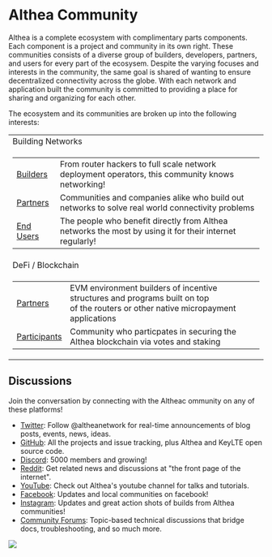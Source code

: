 # Althea Community

Althea is a complete ecosystem with complimentary parts components. Each component is a project and community in its own right. These communities consists of a diverse group of builders, developers, partners, and users for every part of the ecosysem. Despite the varying focuses and interests in the community, the same goal is shared of wanting to ensure decentralized connectivity across the globe. With each network and application built the community is committed to providing a place for sharing and organizing for each other.

The ecosystem and its communities are broken up into the following interests:





<table>
  <tr>
    <td>Building Networks</td>
  </tr>
  <tr>
    <td>
      <table>
        <tr>
          <td><a href="./network/builders.md">Builders</a></td>
          <td>From router hackers to full scale network deployment operators, this community knows networking!</td>
        </tr>
        <tr>
          <td><a href="./network/partners.md">Partners</a></td>
          <td>Communities and companies alike who build out networks to solve real world connectivity problems</td>
        </tr>
        <tr>
          <td><a href="./network/end-users.md">End Users</a></td>
          <td>The people who benefit directly from Althea networks the most by using it for their internet regularly!</td>
        </tr>
      </table> 
     </td>
  </tr>
  <tr>
    <td>DeFi / Blockchain</td>
  </tr>
  <tr>
    <td>
      <table>
        <tr>
          <td><a href="./defi/partners.md">Partners</a></td>
          <td>EVM environment builders of incentive structures and programs built on top<br>
            of the routers or other native micropayment applications</td>
        </tr>
        <tr>
          <td><a href="./defi/participants.md">Participants</a></td>
          <td>Community who particpates in securing the Althea blockchain via votes and staking</td>
        </tr>
      </table> 
     </td>
  </tr>
</table>


## Discussions

Join the conversation by connecting with the Altheac ommunity on any of these platforms!

* [Twitter](https://twitter.com/altheanetwork): Follow @altheanetwork for real-time announcements of blog posts, events, news, ideas.
* [GitHub](https://github.com/althea-net): All the projects and issue tracking, plus Althea and KeyLTE open source code.
* [Discord](https://discord.gg/hHx7HxcycF): 5000 members and growing!
* [Reddit](https://reddit.com/r/altheamesh): Get related news and discussions at "the front page of the internet".
* [YouTube](https://www.youtube.com/channel/UC9B6l5k2NF2Gu_aCRBhe9Gw): Check out Althea's youtube channel for talks and tutorials.
* [Facebook](http://facebook.com/altheanetwork): Updates and local communities on facebook! 
* [Instagram](http://instagram.com/altheanet/): Updates and great action shots of builds from Althea communities!
* [Community Forums](https://forum.altheamesh.com): Topic-based technical discussions that bridge docs, troubleshooting, and so much more.

[<img src="https://img.shields.io/badge/Edit%20this%20page%20on-Github-lightgrey?style=flat-square">](https://github.com/althea-net/communities/blob/main/README.md)
